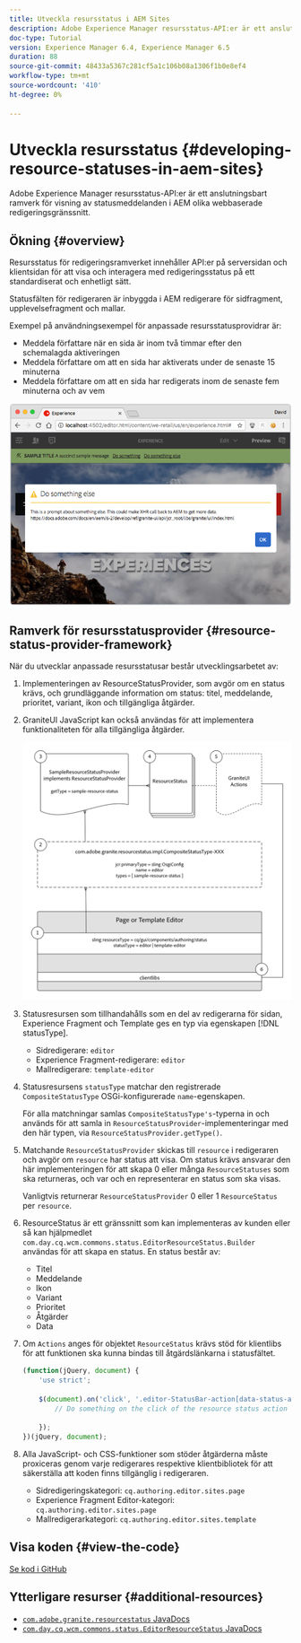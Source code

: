 ```yaml
---
title: Utveckla resursstatus i AEM Sites
description: Adobe Experience Manager resursstatus-API:er är ett anslutningsbart ramverk för visning av statusmeddelanden i AEM olika webbaserade redigeringsgränssnitt.
doc-type: Tutorial
version: Experience Manager 6.4, Experience Manager 6.5
duration: 88
source-git-commit: 48433a5367c281cf5a1c106b08a1306f1b0e8ef4
workflow-type: tm+mt
source-wordcount: '410'
ht-degree: 0%

---
```



# Utveckla resursstatus {#developing-resource-statuses-in-aem-sites}

Adobe Experience Manager resursstatus-API:er är ett anslutningsbart ramverk för visning av statusmeddelanden i AEM olika webbaserade redigeringsgränssnitt.

## Ökning {#overview}

Resursstatus för redigeringsramverket innehåller API:er på serversidan och klientsidan för att visa och interagera med redigeringsstatus på ett standardiserat och enhetligt sätt.

Statusfälten för redigeraren är inbyggda i AEM redigerare för sidfragment, upplevelsefragment och mallar.

Exempel på användningsexempel för anpassade resursstatusprovidrar är:

* Meddela författare när en sida är inom två timmar efter den schemalagda aktiveringen
* Meddela författare om att en sida har aktiverats under de senaste 15 minuterna
* Meddela författare om att en sida har redigerats inom de senaste fem minuterna och av vem

![Resursstatusöversikt för AEM Editor](assets/sample-editor-resource-status-screenshot.png)

## Ramverk för resursstatusprovider {#resource-status-provider-framework}

När du utvecklar anpassade resursstatusar består utvecklingsarbetet av:

1. Implementeringen av ResourceStatusProvider, som avgör om en status krävs, och grundläggande information om status: titel, meddelande, prioritet, variant, ikon och tillgängliga åtgärder.
2. GraniteUI JavaScript kan också användas för att implementera funktionaliteten för alla tillgängliga åtgärder.

   ![resursstatusarkitektur](assets/sample-editor-resource-status-application-architecture.png)

3. Statusresursen som tillhandahålls som en del av redigerarna för sidan, Experience Fragment och Template ges en typ via egenskapen [!DNL statusType].

   * Sidredigerare: `editor`
   * Experience Fragment-redigerare: `editor`
   * Mallredigerare: `template-editor`

4. Statusresursens `statusType` matchar den registrerade `CompositeStatusType` OSGi-konfigurerade `name`-egenskapen.

   För alla matchningar samlas `CompositeStatusType's`-typerna in och används för att samla in `ResourceStatusProvider`-implementeringar med den här typen, via `ResourceStatusProvider.getType()`.

5. Matchande `ResourceStatusProvider` skickas till `resource` i redigeraren och avgör om `resource` har status att visa. Om status krävs ansvarar den här implementeringen för att skapa 0 eller många `ResourceStatuses` som ska returneras, och var och en representerar en status som ska visas.

   Vanligtvis returnerar `ResourceStatusProvider` 0 eller 1 `ResourceStatus` per `resource`.

6. ResourceStatus är ett gränssnitt som kan implementeras av kunden eller så kan hjälpmedlet `com.day.cq.wcm.commons.status.EditorResourceStatus.Builder` användas för att skapa en status. En status består av:

   * Titel
   * Meddelande
   * Ikon
   * Variant
   * Prioritet
   * Åtgärder
   * Data

7. Om `Actions` anges för objektet `ResourceStatus` krävs stöd för klientlibs för att funktionen ska kunna bindas till åtgärdslänkarna i statusfältet.

   ```js
   (function(jQuery, document) {
       'use strict';
   
       $(document).on('click', '.editor-StatusBar-action[data-status-action-id="do-something"]', function () {
           // Do something on the click of the resource status action
   
       });
   })(jQuery, document);
   ```

8. Alla JavaScript- och CSS-funktioner som stöder åtgärderna måste proxiceras genom varje redigerares respektive klientbibliotek för att säkerställa att koden finns tillgänglig i redigeraren.

   * Sidredigeringskategori: `cq.authoring.editor.sites.page`
   * Experience Fragment Editor-kategori: `cq.authoring.editor.sites.page`
   * Mallredigerarkategori: `cq.authoring.editor.sites.template`

## Visa koden {#view-the-code}

[Se kod i GitHub](https://github.com/Adobe-Consulting-Services/acs-aem-samples/tree/master/bundle/src/main/java/com/adobe/acs/samples/resourcestatus/impl/SampleEditorResourceStatusProvider.java)

## Ytterligare resurser {#additional-resources}

* [`com.adobe.granite.resourcestatus` JavaDocs](https://helpx.adobe.com/experience-manager/6-5/sites/developing/using/reference-materials/javadoc/com/adobe/granite/resourcestatus/package-summary.html)
* [`com.day.cq.wcm.commons.status.EditorResourceStatus` JavaDocs](https://helpx.adobe.com/experience-manager/6-5/sites/developing/using/reference-materials/javadoc/com/day/cq/wcm/commons/status/EditorResourceStatus.html)
